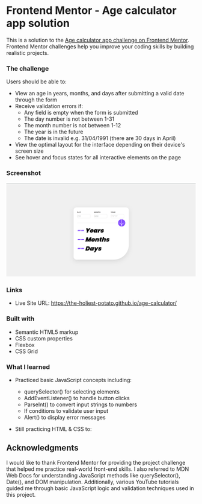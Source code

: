 # Frontend Mentor - Age calculator app solution

This is a solution to the [Age calculator app challenge on Frontend Mentor](https://www.frontendmentor.io/challenges/age-calculator-app-dF9DFFpj-Q). Frontend Mentor challenges help you improve your coding skills by building realistic projects. 

### The challenge

Users should be able to:

- View an age in years, months, and days after submitting a valid date through the form
- Receive validation errors if:
  - Any field is empty when the form is submitted
  - The day number is not between 1-31
  - The month number is not between 1-12
  - The year is in the future
  - The date is invalid e.g. 31/04/1991 (there are 30 days in April)
- View the optimal layout for the interface depending on their device's screen size
- See hover and focus states for all interactive elements on the page


### Screenshot
![age calculator app](image.png)

### Links

- Live Site URL: https://the-holiest-potato.github.io/age-calculator/

### Built with

- Semantic HTML5 markup
- CSS custom properties
- Flexbox
- CSS Grid




### What I learned

- Practiced basic JavaScript concepts including:

     - querySelector() for selecting elements
     - AddEventListener() to handle button clicks
     - ParseInt() to convert input strings to numbers
     - If conditions to validate user input
     - Alert() to display error messages

- Still practicing HTML & CSS to:

## Acknowledgments

I would like to thank Frontend Mentor for providing the project challenge that helped me practice real-world front-end skills. I also referred to MDN Web Docs for understanding JavaScript methods like querySelector(), Date(), and DOM manipulation. Additionally, various YouTube tutorials guided me through basic JavaScript logic and validation techniques used in this project.


